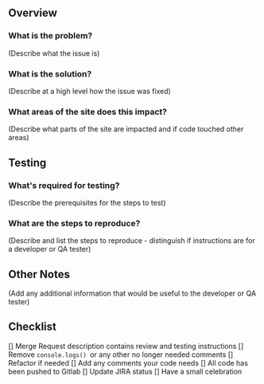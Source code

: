 ## Overview
### What is the problem?
(Describe what the issue is)

### What is the solution?
(Describe at a high level how the issue was fixed)

### What areas of the site does this impact?
(Describe what parts of the site are impacted and if code touched other areas)

## Testing
### What's required for testing?
(Describe the prerequisites for the steps to test)

### What are the steps to reproduce?
(Describe and list the steps to reproduce - distinguish if instructions are for a developer or QA tester)

## Other Notes
(Add any additional information that would be useful to the developer or QA tester)

## Checklist
[] Merge Request description contains review and testing instructions
[] Remove `console.logs() `or any other no longer needed comments
[] Refactor if needed
[] Add any comments your code needs
[] All code has been pushed to Gitlab
[] Update JIRA status
[] Have a small celebration 